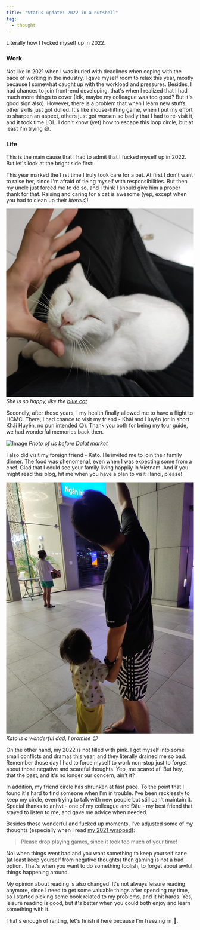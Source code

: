 ```yaml
---
title: "Status update: 2022 in a nutshell"
tag:
  - thought
---
```


Literally how I fvcked myself up in 2022.

### Work
Not like in 2021 when I was buried with deadlines when coping with
the pace of working in the industry. I gave myself room to relax
this year, mostly because I somewhat caught up with the workload
and pressures. Besides, I had chances to join front-end developing,
that's when I realized that I had much more things to cover (Idk,
maybe my colleague was too good? But it's good sign also). However,
there is a problem that when I learn new stuffs, other skills just
got dulled. It's like mouse-hitting game, when I put my effort to
sharpen an aspect, others just got worsen so badly that I had to
re-visit it, and it took time LOL. I don't know (yet) how to escape
this loop circle, but at least I'm trying 😅.

### Life
This is the main cause that I had to admit that I fucked myself up
in 2022. But let's look at the bright side first:

This year marked the first time I truly took care for a pet.
At first I don't want to raise her, since I'm afraid of tieing myself
with responsibilities. But then my uncle just forced me to do so,
and I think I should give him a proper thank for that. Raising
and caring for a cat is awesome (yep, except when you had to clean
up their *literals*)!

![Image](/assets/img/2022-wrapped/my-lil-daughter.png)
*She is so happy, like the [blue cat](https://fairytail.fandom.com/wiki/Happy_the_Blue_Cat)*

Secondly, after those years, I my health finally allowed me to have
a flight to HCMC. There, I had chance to visit my friend - Khải and Huyền
(or in short Khải Huyền, no pun intended 😉). Thank you both for being
my tour guide, we had wonderful memories back then.

![Image](/assets/img/2022-wrapped/dalat-aug.jpg)
*Photo of us before Dalat market*

I also did visit my foreign friend - Kato. He invited me to join their
family dinner. The food was phenomenal, even when I was expecting some
from a chef. Glad that I could see your family living happily in Vietnam.
And if you might read this blog, hit me when you have a plan to visit
Hanoi, please! 

![Image](/assets/img/2022-wrapped/kato-and-his-son.png)
*Kato is a wonderful dad, I promise 😉*

On the other hand, my 2022 is not filled with pink. I got myself into
some small conflicts and dramas this year, and they literally drained me
so bad. Remember those day I had to force myself to work non-stop just
to forget about those negative and scareful thoughts. Yep, me scared af.
But hey, that the past, and it's no longer our concern, ain't it?

In addition, my friend circle has shrunken at fast pace. To the point
that I found it's hard to find someone when I'm in trouble. I've been
recklessly to keep my circle, even trying to talk with new people but
still can't maintain it. Special thanks to anhvt - one of my colleague
and Đậu - my best friend that stayed to listen to me, and gave me advice
when needed.

Besides those wonderful and fucked up moments, I've adjusted some of
my thoughts (especially when I read [my 2021 wrapped](https://9a24f0.github.io/2021-wrapped/)):

> Please drop playing games, since it took too much of your time!

No! when things went bad and you want something to keep yourself sane
(at least keep yourself from negative thoughts) then gaming is not
a bad option. That's when you want to do something foolish, to forget
about awful things happening around.

My opinion about reading is also changed. It's not always leisure
reading anymore, since I need to get some valuable things after
spending my time, so I started picking some book related to my
problems, and it hit hards. Yes, leisure reading is good, but it's
better when you could both enjoy and learn something with it.

That's enough of ranting, let's finish it here because I'm freezing rn 🥶.